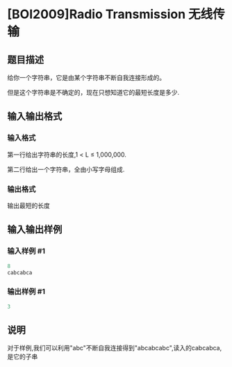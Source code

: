 # [BOI2009]Radio Transmission 无线传输

## 题目描述

给你一个字符串，它是由某个字符串不断自我连接形成的。

但是这个字符串是不确定的，现在只想知道它的最短长度是多少.

## 输入输出格式

### 输入格式

第一行给出字符串的长度,1 < L ≤ 1,000,000.

第二行给出一个字符串，全由小写字母组成.

### 输出格式

输出最短的长度

## 输入输出样例

### 输入样例 #1

```cpp
8
cabcabca
```


### 输出样例 #1

```cpp
3
```


## 说明

对于样例,我们可以利用"abc"不断自我连接得到"abcabcabc",读入的cabcabca,是它的子串

